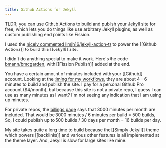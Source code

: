```yaml
---
title: Github Actions for Jekyll
---
```

TLDR; you can use Github Actions to build and publish your Jekyll site for free, which lets you do things like use arbitrary Jekyll plugins, as well as custom publishing end points like Fission.

I used the [nicely commented limjh16/jekyll-action-ts](https://github.com/limjh16/jekyll-action-ts/blob/master/.github/workflows/workflow.yml) to power the [[Github Actions]] to build this [[Jekyll]] site.

I didn't do anything special to make it work. Here's the code [bmann/bmcgarden](https://github.com/bmann/bmcgarden/blob/master/.github/workflows/jekyll-build.yml), with [[Fission Publish]] added at the end.

You have a certain amount of minutes included with your [[Github]] account. Looking at the [timing for my workflows](https://github.com/bmann/bmcgarden/actions), they are about 4 - 6 minutes to build and publish the site. I pay for a personal Github Pro account ($4/month), but because this site is not a private repo, I guess I can use as many minutes as I want? I'm not seeing any indication that I am using up minutes.

For private repos, the [billings page](https://github.com/settings/billing) says that 3000 minutes per month are included. That would be 3000 minutes / 6 minutes per build = 500 builds, So, I could publish up to 500 builds / 30 days per month = 16 builds per day.

My site takes quite a long time to build because the [[Simply Jekyll]] theme which powers [[backlinks]] and various other features is all implemented at the theme layer. And, Jekyll is slow for large sites like mine.